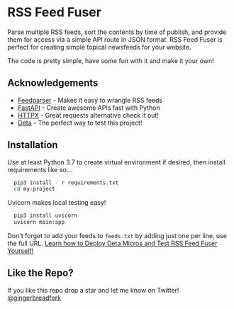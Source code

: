 
# RSS Feed Fuser

Parse multiple RSS feeds, sort the contents by time of publish, and provide them for access via a simple API route in JSON format. RSS Feed Fuser is perfect for creating simple topical newsfeeds for your website.

The code is pretty simple, have some fun with it and make it your own!

## Acknowledgements

 - [Feedparser](https://github.com/kurtmckee/feedparser) - Makes it easy to wrangle RSS feeds
 - [FastAPI](https://github.com/tiangolo/fastapi) - Create awesome APIs fast with Python
 - [HTTPX](https://github.com/encode/httpx) - Great requests alternative check it out!
 - [Deta](https://www.deta.sh/) - The perfect way to test this project!

## Installation 

Use at least Python 3.7 to create virtual environment if desired, then install requirements like so...

```bash 
  pip3 install - r requirements.txt
  cd my-project
```
Uvicorn makes local testing easy!
```bash
  pip3 install uvicorn
  uvicorn main:app
```
Don't forget to add your feeds to `feeds.txt` by adding just one per line, use the full URL.
[Learn how to Deploy Deta Micros and Test RSS Feed Fuser Yourself!](https://docs.deta.sh/docs/micros/getting_started)

## Like the Repo?

If you like this repo drop a star and let me know on Twitter! [@gingerbreadfork](https://twitter.com/gingerbreadfork)


